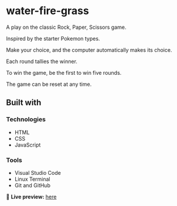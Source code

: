 # water-fire-grass

A play on the classic Rock, Paper, Scissors game.

Inspired by the starter Pokemon types.

Make your choice, and the computer automatically makes its choice.

Each round tallies the winner.

To win the game, be the first to win five rounds.

The game can be reset at any time.

## Built with

### Technologies

* HTML
* CSS
* JavaScript

### Tools

* Visual Studio Code
* Linux Terminal
* Git and GitHub


🔗 **Live preview:** [here](https://josephybarra.github.io/water-fire-grass/)
